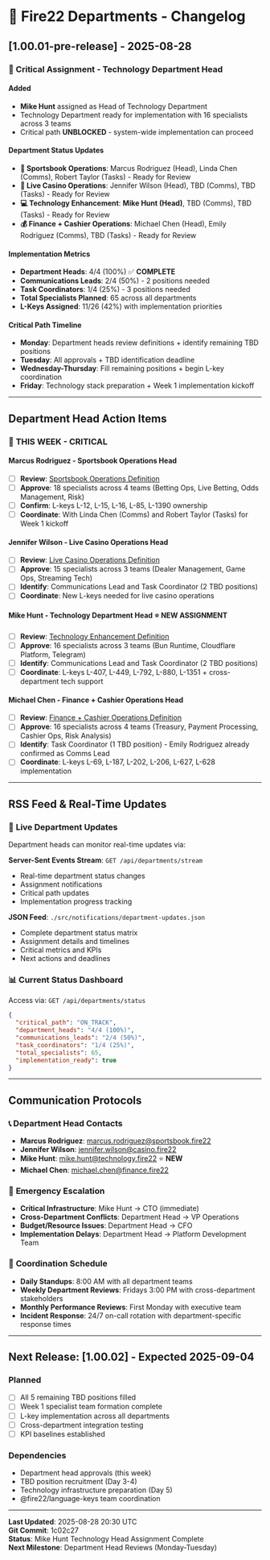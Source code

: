 # 🏢 Fire22 Departments - Changelog

## [1.00.01-pre-release] - 2025-08-28

### 🎯 Critical Assignment - Technology Department Head

#### Added
- **Mike Hunt** assigned as Head of Technology Department
- Technology Department ready for implementation with 16 specialists across 3 teams
- Critical path **UNBLOCKED** - system-wide implementation can proceed

#### Department Status Updates
- **🎲 Sportsbook Operations**: Marcus Rodriguez (Head), Linda Chen (Comms), Robert Taylor (Tasks) - Ready for Review
- **🎰 Live Casino Operations**: Jennifer Wilson (Head), TBD (Comms), TBD (Tasks) - Ready for Review  
- **💻 Technology Enhancement**: **Mike Hunt (Head)**, TBD (Comms), TBD (Tasks) - Ready for Review
- **💰 Finance + Cashier Operations**: Michael Chen (Head), Emily Rodriguez (Comms), TBD (Tasks) - Ready for Review

#### Implementation Metrics
- **Department Heads**: 4/4 (100%) ✅ **COMPLETE**
- **Communications Leads**: 2/4 (50%) - 2 positions needed
- **Task Coordinators**: 1/4 (25%) - 3 positions needed  
- **Total Specialists Planned**: 65 across all departments
- **L-Keys Assigned**: 11/26 (42%) with implementation priorities

#### Critical Path Timeline
- **Monday**: Department heads review definitions + identify remaining TBD positions
- **Tuesday**: All approvals + TBD identification deadline
- **Wednesday-Thursday**: Fill remaining positions + begin L-key coordination
- **Friday**: Technology stack preparation + Week 1 implementation kickoff

---

## Department Head Action Items

### 🚨 **THIS WEEK - CRITICAL**

#### **Marcus Rodriguez** - Sportsbook Operations Head
- [ ] **Review**: [Sportsbook Operations Definition](./wiki/departments/sportsbook-operations.md)
- [ ] **Approve**: 18 specialists across 4 teams (Betting Ops, Live Betting, Odds Management, Risk)
- [ ] **Confirm**: L-keys L-12, L-15, L-16, L-85, L-1390 ownership
- [ ] **Coordinate**: With Linda Chen (Comms) and Robert Taylor (Tasks) for Week 1 kickoff

#### **Jennifer Wilson** - Live Casino Operations Head  
- [ ] **Review**: [Live Casino Operations Definition](./wiki/departments/live-casino-operations.md)
- [ ] **Approve**: 15 specialists across 3 teams (Dealer Management, Game Ops, Streaming Tech)
- [ ] **Identify**: Communications Lead and Task Coordinator (2 TBD positions)
- [ ] **Coordinate**: New L-keys needed for live casino operations

#### **Mike Hunt** - Technology Department Head ⭐ **NEW ASSIGNMENT**
- [ ] **Review**: [Technology Enhancement Definition](./wiki/departments/technology-enhancement.md)
- [ ] **Approve**: 16 specialists across 3 teams (Bun Runtime, Cloudflare Platform, Telegram)
- [ ] **Identify**: Communications Lead and Task Coordinator (2 TBD positions)
- [ ] **Coordinate**: L-keys L-407, L-449, L-792, L-880, L-1351 + cross-department tech support

#### **Michael Chen** - Finance + Cashier Operations Head
- [ ] **Review**: [Finance + Cashier Operations Definition](./wiki/departments/finance-cashier-operations.md)  
- [ ] **Approve**: 16 specialists across 4 teams (Treasury, Payment Processing, Cashier Ops, Risk Analysis)
- [ ] **Identify**: Task Coordinator (1 TBD position) - Emily Rodriguez already confirmed as Comms Lead
- [ ] **Coordinate**: L-keys L-69, L-187, L-202, L-206, L-627, L-628 implementation

---

## RSS Feed & Real-Time Updates

### 📡 **Live Department Updates**
Department heads can monitor real-time updates via:

**Server-Sent Events Stream**: `GET /api/departments/stream`
- Real-time department status changes
- Assignment notifications
- Critical path updates  
- Implementation progress tracking

**JSON Feed**: `./src/notifications/department-updates.json`
- Complete department status matrix
- Assignment details and timelines
- Critical metrics and KPIs
- Next actions and deadlines

### 📊 **Current Status Dashboard**
Access via: `GET /api/departments/status`
```json
{
  "critical_path": "ON_TRACK",
  "department_heads": "4/4 (100%)",
  "communications_leads": "2/4 (50%)", 
  "task_coordinators": "1/4 (25%)",
  "total_specialists": 65,
  "implementation_ready": true
}
```

---

## Communication Protocols

### 📞 **Department Head Contacts**
- **Marcus Rodriguez**: marcus.rodriguez@sportsbook.fire22  
- **Jennifer Wilson**: jennifer.wilson@casino.fire22
- **Mike Hunt**: mike.hunt@technology.fire22 ⭐ **NEW**
- **Michael Chen**: michael.chen@finance.fire22

### 📧 **Emergency Escalation**
- **Critical Infrastructure**: Mike Hunt → CTO (immediate)
- **Cross-Department Conflicts**: Department Head → VP Operations
- **Budget/Resource Issues**: Department Head → CFO
- **Implementation Delays**: Department Head → Platform Development Team

### 📅 **Coordination Schedule**
- **Daily Standups**: 8:00 AM with all department teams
- **Weekly Department Reviews**: Fridays 3:00 PM with cross-department stakeholders  
- **Monthly Performance Reviews**: First Monday with executive team
- **Incident Response**: 24/7 on-call rotation with department-specific response times

---

## Next Release: [1.00.02] - Expected 2025-09-04

### Planned
- [ ] All 5 remaining TBD positions filled
- [ ] Week 1 specialist team formation complete
- [ ] L-key implementation across all departments
- [ ] Cross-department integration testing
- [ ] KPI baselines established

### Dependencies  
- Department head approvals (this week)
- TBD position recruitment (Day 3-4)
- Technology infrastructure preparation (Day 5)
- @fire22/language-keys team coordination

---

**Last Updated**: 2025-08-28 20:30 UTC  
**Git Commit**: 1c02c27  
**Status**: Mike Hunt Technology Head Assignment Complete  
**Next Milestone**: Department Head Reviews (Monday-Tuesday)